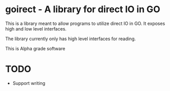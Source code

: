 # goirect - A library for direct IO in GO

This is a library meant to allow programs to utilize direct IO in GO.
It exposes high and low level interfaces.

The library currently only has high level interfaces for reading.

This is Alpha grade software

# TODO
* Support writing
